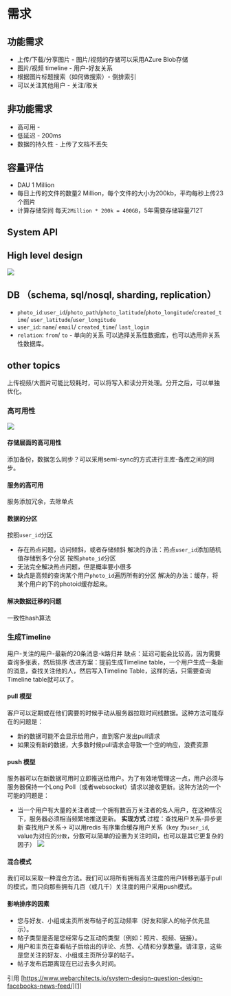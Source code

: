 # 需求
## 功能需求
- 上传/下载/分享图片 - 图片/视频的存储可以采用AZure Blob存储
- 图片/视频 timeline  - 用户-好友关系
- 根据图片标题搜索（如何做搜索）- 倒排索引
- 可以关注其他用户 - 关注/取关
## 非功能需求
- 高可用 - 
- 低延迟 - 200ms
- 数据的持久性 - 上传了文档不丢失
## 容量评估
- DAU     1 Million 
- 每日上传的文件的数量2 Million，每个文件的大小为200kb，平均每秒上传23个图片
- 计算存储空间 每天`2Million * 200k = 400GB`，5年需要存储容量712T

## System API

## High level design
![][image-1]
##  DB （schema, sql/nosql, sharding, replication）
- `photo_id`:`user_id`/`photo_path`/`photo_latitude`/`photo_longitude`/`created_time`/ `user_latitude`/`user_longitude`
- `user_id`: `name`/ `email`/ `created_time`/ `last_login`
- `relation`: `from`/ `to`  - 单向的关系
可以选择关系性数据库，也可以选用非关系性数据库。

## other topics
上传视频/大图片可能比较耗时，可以将写入和读分开处理。分开之后，可以单独优化。
### 高可用性
![][image-2]
#### 存储层面的高可用性
添加备份，数据怎么同步？可以采用semi-sync的方式进行主库-备库之间的同步。
#### 服务的高可用
服务添加冗余，去除单点
#### 数据的分区
按照`user_id`分区
- 存在热点问题，访问倾斜，或者存储倾斜
	解决的办法：热点`user_id`添加随机值存储到多个分区
按照`photo_id`分区
- 无法完全解决热点问题，但是概率要小很多
- 缺点是高频的查询某个用户`photo_id`遍历所有的分区
	解决的办法：缓存，将某个用户的下的photoid缓存起来。
#### 解决数据迁移的问题
一致性hash算法
### 生成Timeline
用户-关注的用户-最新的20条消息-k路归并
缺点：延迟可能会比较高，因为需要查询多张表，然后排序
改进方案：提前生成Timeline table，一个用户生成一条新的消息，查找关注他的人，然后写入Timeline Table，这样的话，只需要查询Timeline table就可以了。

#### pull 模型
客户可以定期或在他们需要的时候手动从服务器拉取时间线数据。这种方法可能存在的问题是：
-  新的数据可能不会显示给用户，直到客户发出pull请求
- 如果没有新的数据，大多数时候pull请求会导致一个空的响应，浪费资源
#### push 模型
服务器可以在新数据可用时立即推送给用户。为了有效地管理这一点，用户必须与服务器保持一个Long Poll（或者websocket）请求以接收更新。这种方法的一个可能的问题是：
- 当一个用户有大量的关注者或一个拥有数百万关注者的名人用户，在这种情况下，服务器必须相当频繁地推送更新。
**实现方式**
过程：查找用户关系-异步更新
查找用户关系-\> 可以用redis 有序集合缓存用户关系（key 为`user_id`, value为对应的`分数`，分数可以简单的设置为关注时间，也可以是其它更复杂的因子）
![][image-3]
#### 混合模式
我们可以采取一种混合方法。我们可以将所有拥有高关注度的用户转移到基于pull的模式，而只向那些拥有几百（或几千）关注度的用户采用push模式。

#### 影响排序的因素
- 您与好友、小组或主页所发布帖子的互动频率（好友和家人的帖子优先显示）。
- 帖子类型是否是您经常与之互动的类型（例如：照片、视频、链接）。
- 用户和主页在查看帖子后给出的评论、点赞、心情和分享数量。请注意，这些是您关注的好友、小组或主页所分享的帖子。
- 帖子发布后距离现在已过去多久时间。


引用
[https://www.webarchitects.io/system-design-question-design-facebooks-news-feed/][1]

[1]:	https://www.webarchitects.io/system-design-question-design-facebooks-news-feed/

[image-1]:	https://tva1.sinaimg.cn/large/008i3skNly1gsfh6ag1zaj30rk0r015e.jpg
[image-2]:	https://tva1.sinaimg.cn/large/008i3skNly1gsfdp09snbj315y0kygs0.jpg
[image-3]:	https://tva1.sinaimg.cn/large/008i3skNly1gsfhuapn4mj31060sm0wy.jpg